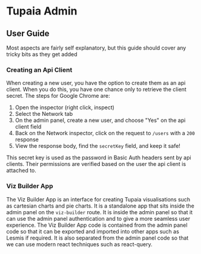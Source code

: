 # Tupaia Admin

## User Guide

Most aspects are fairly self explanatory, but this guide should cover any tricky bits as they get added

### Creating an Api Client

When creating a new user, you have the option to create them as an api client. When you do this, you have one chance only to retrieve the client secret. The steps for Google Chrome are:

1. Open the inspector (right click, inspect)
2. Select the Network tab
3. On the admin panel, create a new user, and choose "Yes" on the api client field
4. Back on the Network inspector, click on the request to `/users` with a `200` response
5. View the response body, find the `secretKey` field, and keep it safe!

This secret key is used as the password in Basic Auth headers sent by api clients. Their permissions are verified based on the user the api client is attached to.

### Viz Builder App
The Viz Builder App is an interface for creating Tupaia visualisations such as cartesian charts and pie charts. 
It is a standalone app that sits inside the admin panel on the `viz-builder` route.
It is inside the admin panel so that it can use the admin panel authentication and to give a more seamless user experience. 
The Viz Builder App code is contained from the admin panel code so that it can be exported and imported into other apps such as Lesmis if required.
It is also separated from the admin panel code so that we can use modern react techniques such as react-query.
